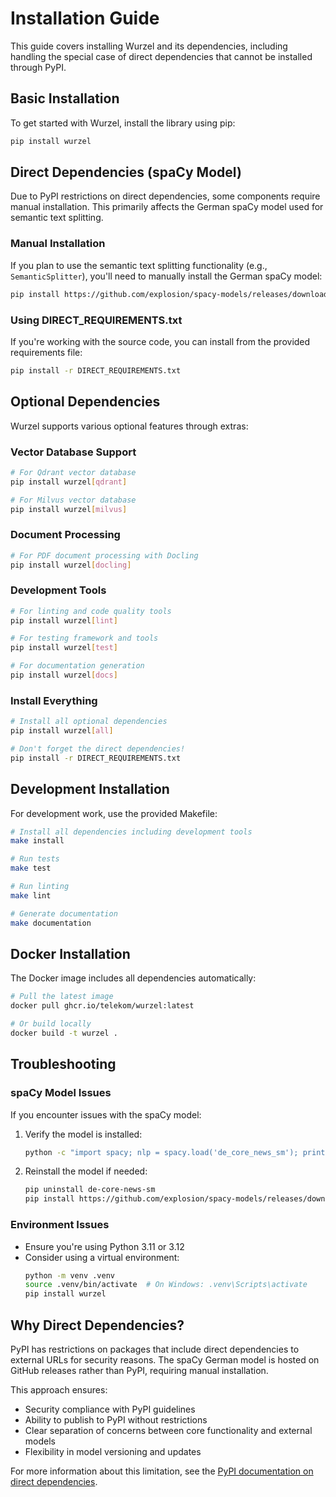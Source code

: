 # Installation Guide

This guide covers installing Wurzel and its dependencies, including handling the special case of direct dependencies that cannot be installed through PyPI.

## Basic Installation

To get started with Wurzel, install the library using pip:

```bash
pip install wurzel
```

## Direct Dependencies (spaCy Model)

Due to PyPI restrictions on direct dependencies, some components require manual installation. This primarily affects the German spaCy model used for semantic text splitting.

### Manual Installation

If you plan to use the semantic text splitting functionality (e.g., `SemanticSplitter`), you'll need to manually install the German spaCy model:

```bash
pip install https://github.com/explosion/spacy-models/releases/download/de_core_news_sm-3.7.0/de_core_news_sm-3.7.0-py3-none-any.whl
```

### Using DIRECT_REQUIREMENTS.txt

If you're working with the source code, you can install from the provided requirements file:

```bash
pip install -r DIRECT_REQUIREMENTS.txt
```


## Optional Dependencies

Wurzel supports various optional features through extras:

### Vector Database Support

```bash
# For Qdrant vector database
pip install wurzel[qdrant]

# For Milvus vector database
pip install wurzel[milvus]
```

### Document Processing

```bash
# For PDF document processing with Docling
pip install wurzel[docling]
```

### Development Tools

```bash
# For linting and code quality tools
pip install wurzel[lint]

# For testing framework and tools
pip install wurzel[test]

# For documentation generation
pip install wurzel[docs]
```

### Install Everything

```bash
# Install all optional dependencies
pip install wurzel[all]

# Don't forget the direct dependencies!
pip install -r DIRECT_REQUIREMENTS.txt
```

## Development Installation

For development work, use the provided Makefile:

```bash
# Install all dependencies including development tools
make install

# Run tests
make test

# Run linting
make lint

# Generate documentation
make documentation
```

## Docker Installation

The Docker image includes all dependencies automatically:

```bash
# Pull the latest image
docker pull ghcr.io/telekom/wurzel:latest

# Or build locally
docker build -t wurzel .
```

## Troubleshooting

### spaCy Model Issues

If you encounter issues with the spaCy model:

1. Verify the model is installed:
   ```bash
   python -c "import spacy; nlp = spacy.load('de_core_news_sm'); print('Model loaded successfully')"
   ```

2. Reinstall the model if needed:
   ```bash
   pip uninstall de-core-news-sm
   pip install https://github.com/explosion/spacy-models/releases/download/de_core_news_sm-3.7.0/de_core_news_sm-3.7.0-py3-none-any.whl
   ```

### Environment Issues

- Ensure you're using Python 3.11 or 3.12
- Consider using a virtual environment:
  ```bash
  python -m venv .venv
  source .venv/bin/activate  # On Windows: .venv\Scripts\activate
  pip install wurzel
  ```

## Why Direct Dependencies?

PyPI has restrictions on packages that include direct dependencies to external URLs for security reasons. The spaCy German model is hosted on GitHub releases rather than PyPI, requiring manual installation.

This approach ensures:
- Security compliance with PyPI guidelines
- Ability to publish to PyPI without restrictions
- Clear separation of concerns between core functionality and external models
- Flexibility in model versioning and updates

For more information about this limitation, see the [PyPI documentation on direct dependencies](https://packaging.python.org/specifications/core-metadata/).
